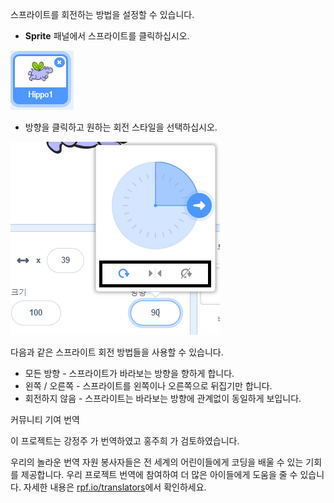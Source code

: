 스프라이트를 회전하는 방법을 설정할 수 있습니다.

- **Sprite** 패널에서 스프라이트를 클릭하십시오.

![스프라이트가 강조 표시됨](images/click-sprite.png)

- 방향을 클릭하고 원하는 회전 스타일을 선택하십시오.

![다른 회전 방법](images/rotation-style.png)

다음과 같은 스프라이트 회전 방법들을 사용할 수 있습니다.

- 모든 방향 - 스프라이트가 바라보는 방향을 향하게 합니다.
- 왼쪽 / 오른쪽 - 스프라이트를 왼쪽이나 오른쪽으로 뒤집기만 합니다.
- 회전하지 않음 - 스프라이트는 바라보는 방향에 관계없이 동일하게 보입니다.

커뮤니티 기여 번역

이 프로젝트는 강정주 가 번역하였고 홍주희 가 검토하였습니다.

우리의 놀라운 번역 자원 봉사자들은 전 세계의 어린이들에게 코딩을 배울 수 있는 기회를 제공합니다. 우리 프로젝트 번역에 참여하여 더 많은 아이들에게 도움을 줄 수 있습니다. 자세한 내용은 [rpf.io/translators](https://rpf.io/translators)에서 확인하세요.